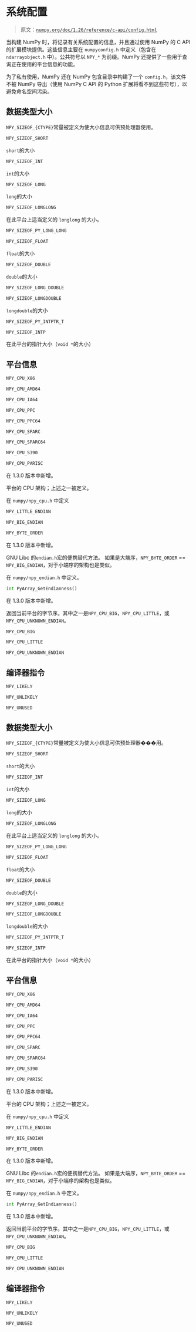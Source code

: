# 系统配置

> 原文：[`numpy.org/doc/1.26/reference/c-api/config.html`](https://numpy.org/doc/1.26/reference/c-api/config.html)

当构建 NumPy 时，将记录有关系统配置的信息，并且通过使用 NumPy 的 C API 的扩展模块提供。这些信息主要在 `numpyconfig.h` 中定义（包含在 `ndarrayobject.h` 中）。公共符号以 `NPY_*` 为前缀。NumPy 还提供了一些用于查询正在使用的平台信息的功能。

为了私有使用，NumPy 还在 NumPy 包含目录中构建了一个 `config.h`，该文件不被 NumPy 导出（使用 NumPy C API 的 Python 扩展将看不到这些符号），以避免命名空间污染。

## 数据类型大小

`NPY_SIZEOF_{CTYPE}`常量被定义为使大小信息可供预处理器使用。

```py
NPY_SIZEOF_SHORT
```

`short`的大小

```py
NPY_SIZEOF_INT
```

`int`的大小

```py
NPY_SIZEOF_LONG
```

`long`的大小

```py
NPY_SIZEOF_LONGLONG
```

在此平台上适当定义的 `longlong` 的大小。

```py
NPY_SIZEOF_PY_LONG_LONG
```

```py
NPY_SIZEOF_FLOAT
```

`float`的大小

```py
NPY_SIZEOF_DOUBLE
```

`double`的大小

```py
NPY_SIZEOF_LONG_DOUBLE
```

```py
NPY_SIZEOF_LONGDOUBLE
```

`longdouble`的大小

```py
NPY_SIZEOF_PY_INTPTR_T
```

```py
NPY_SIZEOF_INTP
```

在此平台的指针大小（`void *`的大小）

## 平台信息

```py
NPY_CPU_X86
```

```py
NPY_CPU_AMD64
```

```py
NPY_CPU_IA64
```

```py
NPY_CPU_PPC
```

```py
NPY_CPU_PPC64
```

```py
NPY_CPU_SPARC
```

```py
NPY_CPU_SPARC64
```

```py
NPY_CPU_S390
```

```py
NPY_CPU_PARISC
```

在 1.3.0 版本中新增。

平台的 CPU 架构；上述之一被定义。

在 `numpy/npy_cpu.h` 中定义

```py
NPY_LITTLE_ENDIAN
```

```py
NPY_BIG_ENDIAN
```

```py
NPY_BYTE_ORDER
```

在 1.3.0 版本中新增。

GNU Libc 的`endian.h`宏的便携替代方法。 如果是大端序，`NPY_BYTE_ORDER` == `NPY_BIG_ENDIAN`，对于小端序的架构也是类似。

在 `numpy/npy_endian.h` 中定义。

```py
int PyArray_GetEndianness()
```

在 1.3.0 版本中新增。

返回当前平台的字节序。其中之一是`NPY_CPU_BIG`，`NPY_CPU_LITTLE`，或`NPY_CPU_UNKNOWN_ENDIAN`。

```py
NPY_CPU_BIG
```

```py
NPY_CPU_LITTLE
```

```py
NPY_CPU_UNKNOWN_ENDIAN
```

## 编译器指令

```py
NPY_LIKELY
```

```py
NPY_UNLIKELY
```

```py
NPY_UNUSED
```

## 数据类型大小

`NPY_SIZEOF_{CTYPE}`常量被定义为使大小信息可供预处理器���用。

```py
NPY_SIZEOF_SHORT
```

`short`的大小

```py
NPY_SIZEOF_INT
```

`int`的大小

```py
NPY_SIZEOF_LONG
```

`long`的大小

```py
NPY_SIZEOF_LONGLONG
```

在此平台上适当定义的 `longlong` 的大小。

```py
NPY_SIZEOF_PY_LONG_LONG
```

```py
NPY_SIZEOF_FLOAT
```

`float`的大小

```py
NPY_SIZEOF_DOUBLE
```

`double`的大小

```py
NPY_SIZEOF_LONG_DOUBLE
```

```py
NPY_SIZEOF_LONGDOUBLE
```

`longdouble`的大小

```py
NPY_SIZEOF_PY_INTPTR_T
```

```py
NPY_SIZEOF_INTP
```

在此平台的指针大小（`void *`的大小）

## 平台信息

```py
NPY_CPU_X86
```

```py
NPY_CPU_AMD64
```

```py
NPY_CPU_IA64
```

```py
NPY_CPU_PPC
```

```py
NPY_CPU_PPC64
```

```py
NPY_CPU_SPARC
```

```py
NPY_CPU_SPARC64
```

```py
NPY_CPU_S390
```

```py
NPY_CPU_PARISC
```

在 1.3.0 版本中新增。

平台的 CPU 架构；上述之一被定义。

在 `numpy/npy_cpu.h` 中定义

```py
NPY_LITTLE_ENDIAN
```

```py
NPY_BIG_ENDIAN
```

```py
NPY_BYTE_ORDER
```

在 1.3.0 版本中新增。

GNU Libc 的`endian.h`宏的便携替代方法。 如果是大端序，`NPY_BYTE_ORDER` == `NPY_BIG_ENDIAN`，对于小端序的架构也是类似。

在 `numpy/npy_endian.h` 中定义。

```py
int PyArray_GetEndianness()
```

在 1.3.0 版本中新增。

返回当前平台的字节序。其中之一是`NPY_CPU_BIG`，`NPY_CPU_LITTLE`，或`NPY_CPU_UNKNOWN_ENDIAN`。

```py
NPY_CPU_BIG
```

```py
NPY_CPU_LITTLE
```

```py
NPY_CPU_UNKNOWN_ENDIAN
```

## 编译器指令

```py
NPY_LIKELY
```

```py
NPY_UNLIKELY
```

```py
NPY_UNUSED
```

